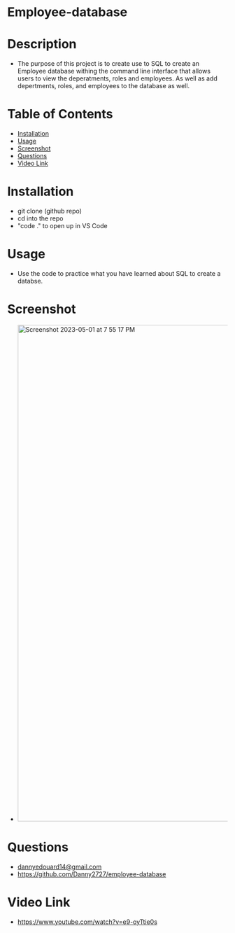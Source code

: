 # Employee-database

 # Description
 - The purpose of this project is to create use to SQL to create an Employee database withing the command line interface that allows users to view the deperatments, roles and employees. As well as add depertments, roles, and employees to the database as well.

# Table of Contents 
- [Installation](#installation)
- [Usage](#usage)
- [Screenshot](#screenshot)
- [Questions](#questions)
- [Video Link](#video-link)


# Installation
 - git clone (github repo)
 - cd into the repo
 - "code ." to open up in VS Code
 

# Usage
 - Use the code to practice what you have learned about SQL to create a databse.
 

 # Screenshot
 - <img width="1135" alt="Screenshot 2023-05-01 at 7 55 17 PM" src="https://user-images.githubusercontent.com/113525669/235551607-ad96c7bf-4b04-4c80-a7ee-87b80f9ac240.png">


# Questions
- dannyedouard14@gmail.com
- https://github.com/Danny2727/employee-database 

# Video Link
- https://www.youtube.com/watch?v=e9-oyTtie0s 
